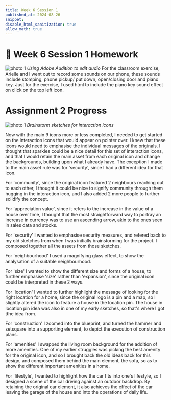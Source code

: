 ```yaml
---
title: Week 6 Session 1
published_at: 2024-08-26
snippet: 
disable_html_sanitization: true
allow_math: true
---
```

# :page_with_curl: Week 6 Session 1 Homework 

![photo 1](photos/27.png)
*Using Adobe Audition to edit audio*
For the classroom exercise, Arielle and I went out to record some sounds on our phone, these sounds include stomping, phone pickup/ put down, open/closing door and piano key. Just for the exercise, I used html to include the piano key sound effect on click on the top left icon.

# Assignment 2 Progress

![photo 1](photos/30.png)
*Brainstorm sketches for interaction icons*

Now with the main 9 icons more or less completed, I needed to get started on the interaction icons that would appear on pointer over. I knew that these icons would need to emphasise the individual messages of the originals. I thought that sparkles could be a nice detail for this set of interaction icons, and that I would retain the main asset from each original icon and change the backgrounds, building upon what I already have. The exception I made to the main asset rule was for 'security', since I had a different idea for that icon.

For 'community', since the original icon featured 2 neighbours reaching out to each other, I thought it could be nice to signify community through them hugging in the interaction icon, and I also added 2 more people to further solidify the concept.

For 'appreciation value', since it refers to the increase in the value of a house over time, I thought that the most straightforward way to portray an increase in currency was to use an ascending arrow, akin to the ones seen in sales data and stocks.

For 'security' I wanted to emphasise security measures, and refered back to my old sketches from when I was initially brainstorming for the project. I composed together all the assets from those sketches.

For 'neighbourhood' I used a magnifying glass effect, to show the analysation of a suitable neighbourhood.

For 'size' I wanted to show the different size and forms of a house, to further emphasise 'size' rather than 'expansion', since the original icon could be interpreted in these 2 ways.

For 'location' I wanted to further highlight the message of looking for the right location for a home, since the original logo is a pin and a map, so I slightly altered the icon to feature a house in the location pin. The house in location pin idea was also in one of my early sketches, so that's where I got tthe idea from.

For 'construction' I zoomed into the blueprint, and turned the hammer and setsquare into a supporting element, to depict the execution of construction plans.

For 'amenities' I swapped the living room background for the addition of more amenities. One of my earlier struggles was picking the best amenity for the original icon, and so I brought back the old ideas back for this design, and composed them behind the main element, the sofa, so as to show the different important amenities in a home.

For 'lifestyle', I wanted to highlight how the car fits into one's lifestyle, so I designed a scene of the car driving against an outdoor backdrop. By retaining the original car element, it also achieves the effect of the car leaving the garage of the house and into the operations of daily life.





